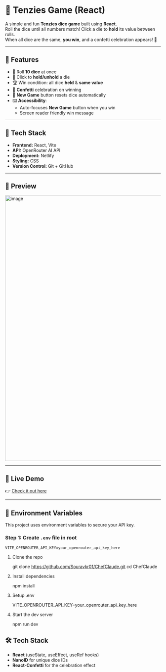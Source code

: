 # 🎲 Tenzies Game (React)

A simple and fun **Tenzies dice game** built using **React**.  
Roll the dice until all numbers match! Click a die to **hold** its value between rolls.  
When all dice are the same, **you win**, and a confetti celebration appears! 🎉

---

## 🚀 Features

- 🎲 Roll **10 dice** at once  
- 📌 Click to **hold/unhold** a die  
- 🏆 Win condition: all dice **held** & **same value**  
- 🎉 **Confetti** celebration on winning  
- 🔄 **New Game** button resets dice automatically  
- ⌨️ **Accessibility**:  
  - Auto-focuses **New Game** button when you win  
  - Screen reader friendly win message

---

## 🧠 Tech Stack

- **Frontend:** React, Vite
- **API:** OpenRouter AI API
- **Deployment:** Netlify
- **Styling:** CSS
- **Version Control:** Git + GitHub

---

## 📸 Preview
<img width="1919" height="859" alt="image" src="https://github.com/user-attachments/assets/fd60d143-f2f9-46a3-b41e-c221710130da" />

---

## 🔗 Live Demo

👉 [Check it out here](https://rolldice-tenzies.netlify.app/)

---

## 🔐 Environment Variables

This project uses environment variables to secure your API key.

### Step 1: Create `.env` file in root

```env
VITE_OPENROUTER_API_KEY=your_openrouter_api_key_here
```
1. Clone the repo

   git clone https://github.com/Souravkr01/ChefClaude.git
   cd ChefClaude


2. Install dependencies
   
   npm install

3. Setup .env
   
   VITE_OPENROUTER_API_KEY=your_openrouter_api_key_here

4. Start the dev server

   npm run dev

## 🛠️ Tech Stack

- **React** (useState, useEffect, useRef hooks)  
- **NanoID** for unique dice IDs  
- **React-Confetti** for the celebration effect  

